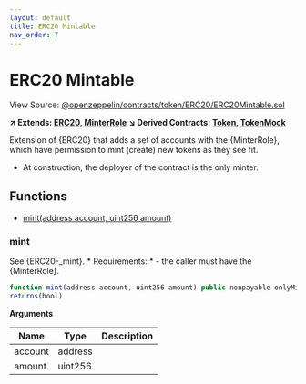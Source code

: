 ```yaml
---
layout: default
title: ERC20 Mintable
nav_order: 7
---
```


# ERC20 Mintable

View Source: [@openzeppelin/contracts/token/ERC20/ERC20Mintable.sol](../@openzeppelin/contracts/token/ERC20/ERC20Mintable.sol)

**↗ Extends: [ERC20](ERC20.md), [MinterRole](MinterRole.md)**
**↘ Derived Contracts: [Token](Token.md), [TokenMock](TokenMock.md)**


Extension of {ERC20} that adds a set of accounts with the {MinterRole},
which have permission to mint (create) new tokens as they see fit.
 * At construction, the deployer of the contract is the only minter.

## Functions

- [mint(address account, uint256 amount)](#mint)

### mint

See {ERC20-_mint}.
     * Requirements:
     * - the caller must have the {MinterRole}.

```js
function mint(address account, uint256 amount) public nonpayable onlyMinter
returns(bool)
```

**Arguments**

| Name        | Type           | Description  |
| ------------- |------------- | -----|
| account | address |  |
| amount | uint256 |  |
